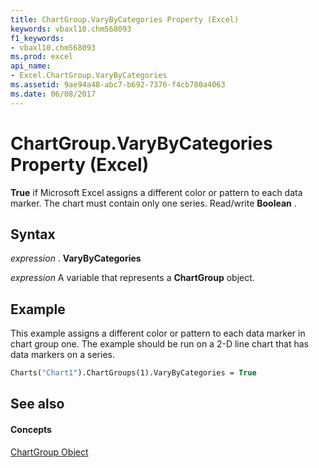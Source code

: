 ```yaml
---
title: ChartGroup.VaryByCategories Property (Excel)
keywords: vbaxl10.chm568093
f1_keywords:
- vbaxl10.chm568093
ms.prod: excel
api_name:
- Excel.ChartGroup.VaryByCategories
ms.assetid: 9ae94a48-abc7-b692-7376-f4cb780a4063
ms.date: 06/08/2017
---
```



# ChartGroup.VaryByCategories Property (Excel)

 **True** if Microsoft Excel assigns a different color or pattern to each data marker. The chart must contain only one series. Read/write **Boolean** .


## Syntax

 _expression_ . **VaryByCategories**

 _expression_ A variable that represents a **ChartGroup** object.


## Example

This example assigns a different color or pattern to each data marker in chart group one. The example should be run on a 2-D line chart that has data markers on a series.


```vb
Charts("Chart1").ChartGroups(1).VaryByCategories = True
```


## See also


#### Concepts


[ChartGroup Object](chartgroup-object-excel.md)


